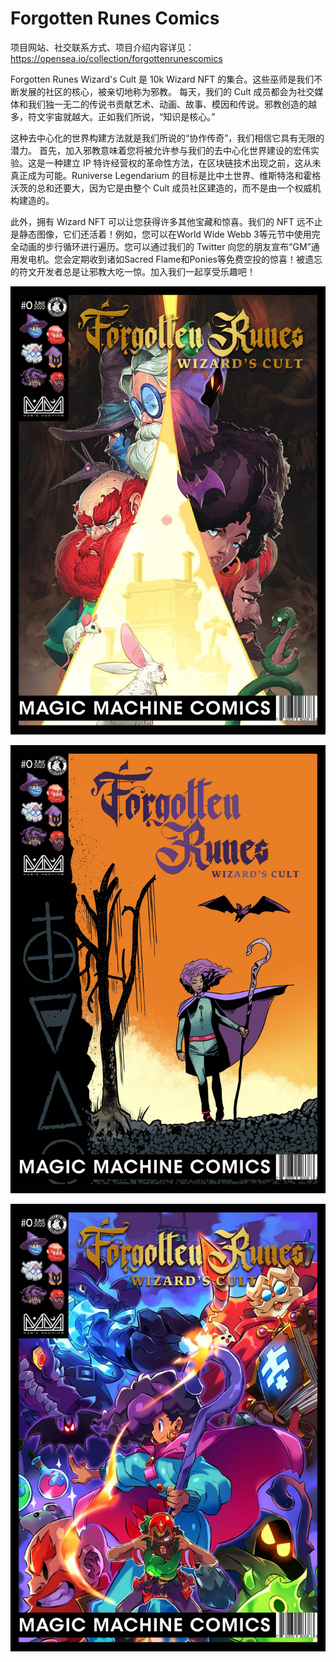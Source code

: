 # Forgotten Runes Comics

项目网站、社交联系方式、项目介绍内容详见：https://opensea.io/collection/forgottenrunescomics

Forgotten Runes Wizard's Cult 是 10k Wizard NFT 的集合。这些巫师是我们不断发展的社区的核心，被亲切地称为邪教。
每天，我们的 Cult 成员都会为社交媒体和我们独一无二的传说书贡献艺术、动画、故事、模因和传说。邪教创造的越多，符文宇宙就越大。正如我们所说，“知识是核心。”

这种去中心化的世界构建方法就是我们所说的“协作传奇”，我们相信它具有无限的潜力。
首先，加入邪教意味着您将被允许参与我们的去中心化世界建设的宏伟实验。这是一种建立 IP 特许经营权的革命性方法，在区块链技术出现之前，这从未真正成为可能。Runiverse Legendarium 的目标是比中土世界、维斯特洛和霍格沃茨的总和还要大，因为它是由整个 Cult 成员社区建造的，而不是由一个权威机构建造的。

此外，拥有 Wizard NFT 可以让您获得许多其他宝藏和惊喜。我们的 NFT 远不止是静态图像，它们还活着！例如，您可以在World Wide Webb 3等元节中使用完全动画的步行循环进行遍历。您可以通过我们的 Twitter 向您的朋友宣布“GM”通用发电机。您会定期收到诸如Sacred Flame和Ponies等免费空投的惊喜！被遗忘的符文开发者总是让邪教大吃一惊。加入我们一起享受乐趣吧！

![nft](01.jpg)

![nft](02.jpg)

![nft](03.jpg)


